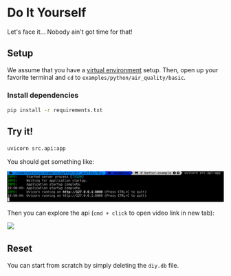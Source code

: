 # Do It Yourself

Let's face it... Nobody ain't got time for that!

## Setup

We assume that you have a [virtual environment](https://docs.python.org/3/tutorial/venv.html) setup.
Then, open up your favorite terminal and `cd` to `examples/python/air_quality/basic`.

### Install dependencies

```bash
pip install -r requirements.txt
```

## Try it!

```bash
uvicorn src.api:app
```

You should get something like:

![Run server](run_server.png)

Then you can explore the api (`cmd + click` to open video link in new tab):

[<img src="https://cdn.loom.com/sessions/thumbnails/0ed0095ccc75489d89dc67c72ed711d9-with-play.gif">](https://www.loom.com/share/0ed0095ccc75489d89dc67c72ed711d9)

## Reset

You can start from scratch by simply deleting the `diy.db` file.
